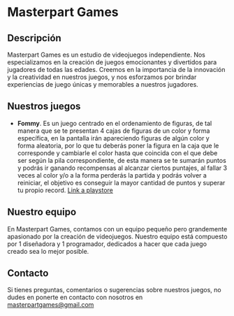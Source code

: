 # Masterpart Games

## Descripción

Masterpart Games es un estudio de videojuegos independiente. Nos especializamos en la creación de juegos emocionantes y divertidos para jugadores de todas las edades. Creemos en la importancia de la innovación y la creatividad en nuestros juegos, y nos esforzamos por brindar experiencias de juego únicas y memorables a nuestros jugadores.

## Nuestros juegos

- **Fommy**. Es un juego centrado en el ordenamiento de figuras, de tal manera que se te presentan 4 cajas de figuras de un color y forma específica, en la pantalla irán apareciendo figuras de algún color y forma aleatoria, por lo que tu deberás poner la figura en la caja que le corresponde y cambiarle el color hasta que coincida con el que debe ser según la pila correspondiente, de esta manera se te sumarán puntos y podrás ir ganando recompensas al alcanzar ciertos puntajes, al fallar 3 veces al color y/o a la forma perderás la partida y podrás volver a reiniciar, el objetivo es conseguir la mayor cantidad de puntos y superar tu propio record. [Link a playstore](https://play.google.com/store/apps/details?id=com.MasterpartGames.Fommy)

## Nuestro equipo

En Masterpart Games, contamos con un equipo pequeño pero grandemente apasionado por la creación de videojuegos. Nuestro equipo está compuesto por 1 diseñadora y 1 programador, dedicados a hacer que cada juego creado sea lo mejor posible.

## Contacto

Si tienes preguntas, comentarios o sugerencias sobre nuestros juegos, no dudes en ponerte en contacto con nosotros en masterpartgames@gmail.com
